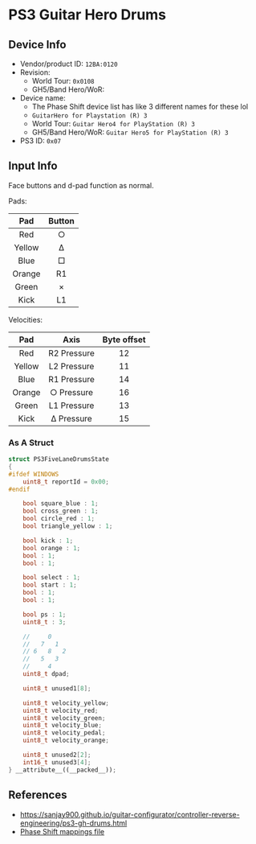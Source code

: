 # PS3 Guitar Hero Drums

## Device Info

- Vendor/product ID: `12BA:0120`
- Revision:
  - World Tour: `0x0108`
  - GH5/Band Hero/WoR:
- Device name:
  - The Phase Shift device list has like 3 different names for these lol
  - `GuitarHero for Playstation (R) 3`
  - World Tour: `Guitar Hero4 for PlayStation (R) 3`
  - GH5/Band Hero/WoR: `Guitar Hero5 for PlayStation (R) 3`
- PS3 ID: `0x07`

## Input Info

Face buttons and d-pad function as normal.

Pads:

| Pad    | Button |
| :-:    | :----: |
| Red    | ○      |
| Yellow | Δ      |
| Blue   | □      |
| Orange | R1     |
| Green  | ×      |
| Kick   | L1     |

Velocities:

| Pad    | Axis        | Byte offset |
| :-:    | :--:        | :---------: |
| Red    | R2 Pressure | 12          |
| Yellow | L2 Pressure | 11          |
| Blue   | R1 Pressure | 14          |
| Orange | ○ Pressure  | 16          |
| Green  | L1 Pressure | 13          |
| Kick   | Δ Pressure  | 15          |

### As A Struct

```cpp
struct PS3FiveLaneDrumsState
{
#ifdef WINDOWS
    uint8_t reportId = 0x00;
#endif

    bool square_blue : 1;
    bool cross_green : 1;
    bool circle_red : 1;
    bool triangle_yellow : 1;

    bool kick : 1;
    bool orange : 1;
    bool : 1;
    bool : 1;

    bool select : 1;
    bool start : 1;
    bool : 1;
    bool : 1;

    bool ps : 1;
    uint8_t : 3;

    //     0
    //   7   1
    // 6   8   2
    //   5   3
    //     4
    uint8_t dpad;

    uint8_t unused1[8];

    uint8_t velocity_yellow;
    uint8_t velocity_red;
    uint8_t velocity_green;
    uint8_t velocity_blue;
    uint8_t velocity_pedal;
    uint8_t velocity_orange;

    uint8_t unused2[2];
    int16_t unused3[4];
} __attribute__((__packed__));
```

## References

- https://sanjay900.github.io/guitar-configurator/controller-reverse-engineering/ps3-gh-drums.html
- [Phase Shift mappings file](../../Other/device_list.json)

